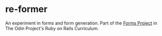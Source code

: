 # re-former

An experiment in forms and form generation. Part of the [Forms Project](http://www.theodinproject.com/ruby-on-rails/forms) in The Odin Project's Ruby on Rails Curriculum.